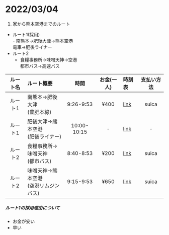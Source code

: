 # 2022/03/04
1. 家から熊本空港までのルート
  -  ルート1(採用)  
    - 南熊本→肥後大津→熊本空港  
      電車→肥後ライナー
  - ルート2
    - 食糧事務所→味噌天神→空港  
      都市バス→高速バス

|ルート名|ルート概要|時間|お金(一人)|時刻表|支払い方法|
|:-:|:-|:-:|:-:|:-|:-:|
|ルート1|南熊本→肥後大津<br>(豊肥本線)|9:26-9:53|¥400|[link](https://goo.gl/maps/4YeDTzNCTZLtJ5h67)|suica|
|ルート1|肥後大津→熊本空港<br>(肥後ライナー)|10:00-10:15|-|[link](https://kukouliner.com/timetable1.php)|-|
|ルート2|食糧事務所→味噌天神<br>(都市バス)|8:40-8:53|¥200|[link](https://goo.gl/maps/RT4UaobfLE1CspWeA)|suica|
|ルート2|味噌天神→熊本空港<br>(空港リムジンバス)|9:15-9:53|¥650|[link](https://www.sankobus.jp/busportal/wp-content/uploads/tt-ap_limousine-20220105.pdf)|suica|

##### ルート1の採用理由について
- お金が安い
- 早い